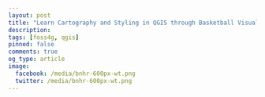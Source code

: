 ```yaml
---
layout: post
title: "Learn Cartography and Styling in QGIS through Basketball Visualization (Part 4): Firefly Cartography"
description:
tags: [foss4g, qgis]
pinned: false
comments: true
og_type: article
image:
  facebook: /media/bnhr-600px-wt.png
  twitter: /media/bnhr-600px-wt.png
---
```

